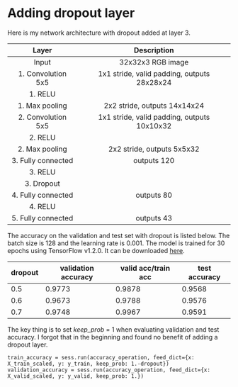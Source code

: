 # Adding dropout layer

Here is my network architecture with dropout added at layer 3.

| Layer                 |     Description                               | 
|:---------------------:|:---------------------------------------------:| 
| Input                     | 32x32x3 RGB image                             | 
| 1. Convolution 5x5        | 1x1 stride, valid padding, outputs 28x28x24   |
| 1. RELU                               |                                               |
| 1. Max pooling              | 2x2 stride,  outputs 14x14x24               |
| 2. Convolution 5x5         | 1x1 stride, valid padding, outputs 10x10x32 |
| 2. RELU                               |                                               |
| 2. Max pooling              | 2x2 stride,  outputs 5x5x32                 |
| 3. Fully connected            | outputs 120 |
| 3. RELU                               |                                               |
| 3. Dropout                    |                                               |
| 4. Fully connected            | outputs 80 |
| 4. RELU                               |                                               |
| 5. Fully connected            | outputs 43 | 

The accuracy on the validation and test set with dropout is listed below. The batch size is 128 and the learning rate is 0.001. The model is trained for 30 epochs using TensorFlow v1.2.0. It can be downloaded [here](./).

dropout   | validation accuracy    | valid acc/train acc   | test accuracy
------|-------| -------|-------
  0.5 |0.9773 | 0.9878 |0.9568
  0.6 |0.9673 | 0.9788 |0.9576
  0.7 |0.9748 | 0.9967 |0.9591 

The key thing is to set _keep_prob_ = 1 when evaluating validation and test accuracy. I forgot that in the beginning and found no benefit of adding a dropout layer.
```
train_accuracy = sess.run(accuracy_operation, feed_dict={x: X_train_scaled, y: y_train, keep_prob: 1.-dropout})
validation_accuracy = sess.run(accuracy_operation, feed_dict={x: X_valid_scaled, y: y_valid, keep_prob: 1.})
```

